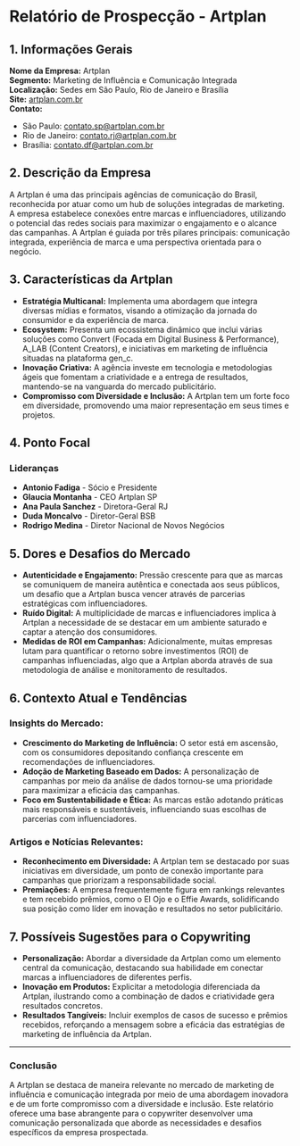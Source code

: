 # Relatório de Prospecção - Artplan

## 1. Informações Gerais
**Nome da Empresa:** Artplan  
**Segmento:** Marketing de Influência e Comunicação Integrada  
**Localização:** Sedes em São Paulo, Rio de Janeiro e Brasília  
**Site:** [artplan.com.br](https://artplan.com.br)  
**Contato:**  
- São Paulo: contato.sp@artplan.com.br  
- Rio de Janeiro: contato.rj@artplan.com.br  
- Brasília: contato.df@artplan.com.br  

## 2. Descrição da Empresa
A Artplan é uma das principais agências de comunicação do Brasil, reconhecida por atuar como um hub de soluções integradas de marketing. A empresa estabelece conexões entre marcas e influenciadores, utilizando o potencial das redes sociais para maximizar o engajamento e o alcance das campanhas. A Artplan é guiada por três pilares principais: comunicação integrada, experiência de marca e uma perspectiva orientada para o negócio.

## 3. Características da Artplan
- **Estratégia Multicanal:** Implementa uma abordagem que integra diversas mídias e formatos, visando a otimização da jornada do consumidor e da experiência de marca.
- **Ecosystem:** Presenta um ecossistema dinâmico que inclui várias soluções como Convert (Focada em Digital Business & Performance), A_LAB (Content Creators), e iniciativas em marketing de influência situadas na plataforma gen_c.
- **Inovação Criativa:** A agência investe em tecnologia e metodologias ágeis que fomentam a criatividade e a entrega de resultados, mantendo-se na vanguarda do mercado publicitário.
- **Compromisso com Diversidade e Inclusão:** A Artplan tem um forte foco em diversidade, promovendo uma maior representação em seus times e projetos.

## 4. Ponto Focal
### Lideranças
- **Antonio Fadiga** - Sócio e Presidente
- **Glaucia Montanha** - CEO Artplan SP
- **Ana Paula Sanchez** - Diretora-Geral RJ
- **Duda Moncalvo** - Diretor-Geral BSB
- **Rodrigo Medina** - Diretor Nacional de Novos Negócios

## 5. Dores e Desafios do Mercado
- **Autenticidade e Engajamento:** Pressão crescente para que as marcas se comuniquem de maneira autêntica e conectada aos seus públicos, um desafio que a Artplan busca vencer através de parcerias estratégicas com influenciadores.
- **Ruído Digital:** A multiplicidade de marcas e influenciadores implica à Artplan a necessidade de se destacar em um ambiente saturado e captar a atenção dos consumidores.
- **Medidas de ROI em Campanhas:** Adicionalmente, muitas empresas lutam para quantificar o retorno sobre investimentos (ROI) de campanhas influenciadas, algo que a Artplan aborda através de sua metodologia de análise e monitoramento de resultados.

## 6. Contexto Atual e Tendências
### Insights do Mercado:
- **Crescimento do Marketing de Influência:** O setor está em ascensão, com os consumidores depositando confiança crescente em recomendações de influenciadores.
- **Adoção de Marketing Baseado em Dados:** A personalização de campanhas por meio da análise de dados tornou-se uma prioridade para maximizar a eficácia das campanhas.
- **Foco em Sustentabilidade e Ética:** As marcas estão adotando práticas mais responsáveis e sustentáveis, influenciando suas escolhas de parcerias com influenciadores.

### Artigos e Notícias Relevantes:
- **Reconhecimento em Diversidade:** A Artplan tem se destacado por suas iniciativas em diversidade, um ponto de conexão importante para campanhas que priorizam a responsabilidade social.
- **Premiações:** A empresa frequentemente figura em rankings relevantes e tem recebido prêmios, como o El Ojo e o Effie Awards, solidificando sua posição como líder em inovação e resultados no setor publicitário.

## 7. Possíveis Sugestões para o Copywriting
- **Personalização:** Abordar a diversidade da Artplan como um elemento central da comunicação, destacando sua habilidade em conectar marcas a influenciadores de diferentes perfis.
- **Inovação em Produtos:** Explicitar a metodologia diferenciada da Artplan, ilustrando como a combinação de dados e criatividade gera resultados concretos.
- **Resultados Tangíveis:** Incluir exemplos de casos de sucesso e prêmios recebidos, reforçando a mensagem sobre a eficácia das estratégias de marketing de influência da Artplan.

---

### Conclusão
A Artplan se destaca de maneira relevante no mercado de marketing de influência e comunicação integrada por meio de uma abordagem inovadora e de um forte compromisso com a diversidade e inclusão. Este relatório oferece uma base abrangente para o copywriter desenvolver uma comunicação personalizada que aborde as necessidades e desafios específicos da empresa prospectada.